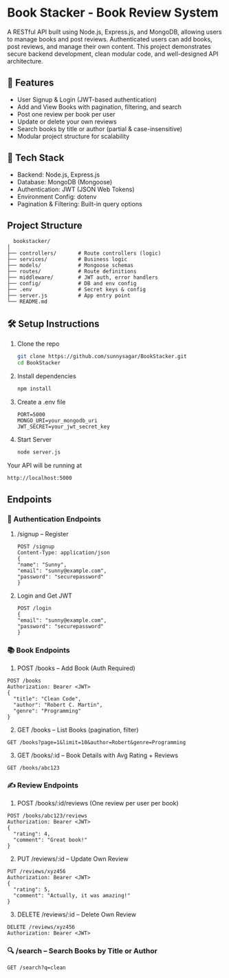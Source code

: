# Book Stacker - Book Review System
A RESTful API built using Node.js, Express.js, and MongoDB, allowing users to manage books and post reviews. Authenticated users can add books, post reviews, and manage their own content. This project demonstrates secure backend development, clean modular code, and well-designed API architecture.

## 🚀 Features
- User Signup & Login (JWT-based authentication)
- Add and View Books with pagination, filtering, and search
- Post one review per book per user
- Update or delete your own reviews
- Search books by title or author (partial & case-insensitive)
- Modular project structure for scalability

## 🧰 Tech Stack
- Backend: Node.js, Express.js
- Database: MongoDB (Mongoose)
- Authentication: JWT (JSON Web Tokens)
- Environment Config: dotenv
- Pagination & Filtering: Built-in query options

##  Project Structure
```
  bookstacker/
│
├── controllers/       # Route controllers (logic)
├── services/          # Business logic
├── models/            # Mongoose schemas
├── routes/            # Route definitions
├── middleware/        # JWT auth, error handlers
├── config/            # DB and env config
├── .env               # Secret keys & config
├── server.js          # App entry point
└── README.md

```
## 🛠️ Setup Instructions
1. Clone the repo
   ```bash
   git clone https://github.com/sunnysagar/BookStacker.git
   cd BookStacker
   ```
2. Install dependencies
   ```bash
   npm install
   ```
4. Create a .env file
   ```.env
   PORT=5000
   MONGO_URI=your_mongodb_uri
   JWT_SECRET=your_jwt_secret_key
   
   ```
5. Start Server
   ```bash
   node server.js
   ```
  Your API will be running at
  ```bash
  http://localhost:5000
  ```
## Endpoints
### 🔐 Authentication Endpoints
1. /signup – Register
   ```http 
   POST /signup
   Content-Type: application/json
   {
   "name": "Sunny",
   "email": "sunny@example.com",
   "password": "securepassword"
   }

   ```
2. Login and Get JWT
   ```http
   POST /login
   {
   "email": "sunny@example.com",
   "password": "securepassword"
   }
   ```
### 📚 Book Endpoints
1. POST /books – Add Book (Auth Required)
```http
POST /books
Authorization: Bearer <JWT>
{
  "title": "Clean Code",
  "author": "Robert C. Martin",
  "genre": "Programming"
}
```
2.  GET /books – List Books (pagination, filter)
```http
GET /books?page=1&limit=10&author=Robert&genre=Programming
```
 3. GET /books/:id – Book Details with Avg Rating + Reviews
```http
GET /books/abc123
```
### ✍️ Review Endpoints
1.  POST /books/:id/reviews (One review per user per book)
```http
POST /books/abc123/reviews
Authorization: Bearer <JWT>
{
  "rating": 4,
  "comment": "Great book!"
}
```
2. PUT /reviews/:id – Update Own Review
```http
PUT /reviews/xyz456
Authorization: Bearer <JWT>
{
  "rating": 5,
  "comment": "Actually, it was amazing!"
}
```
3. DELETE /reviews/:id – Delete Own Review
```http
DELETE /reviews/xyz456
Authorization: Bearer <JWT>
```
### 🔍 /search – Search Books by Title or Author
```http
GET /search?q=clean
```
 



